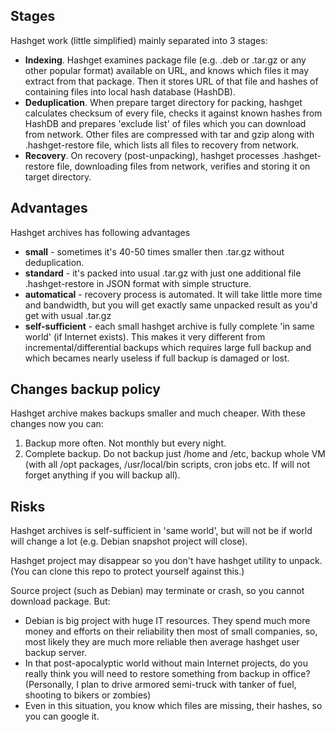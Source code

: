 ## Stages
Hashget work (little simplified) mainly separated into 3 stages:

- **Indexing**. Hashget examines package file (e.g. .deb or .tar.gz or any other popular format) available on URL, and knows which files it may extract from that package. Then it stores URL of that file and hashes of containing files into local hash database (HashDB).
- **Deduplication**. When prepare target directory for packing, hashget calculates checksum of every file, checks it against known hashes from HashDB and prepares 'exclude list' of files which you can download from network. Other files are compressed with tar and gzip along with .hashget-restore file, which lists all files to recovery from network.
- **Recovery**. On recovery (post-unpacking), hashget processes .hashget-restore file, downloading files from network, verifies and storing it on target directory. 

## Advantages

Hashget archives has following advantages

- **small** - sometimes it's 40-50 times smaller then .tar.gz without deduplication. 
- **standard** - it's packed into usual .tar.gz with just one additional file .hashget-restore in JSON format with simple structure.
- **automatical** - recovery process is automated. It will take little more time and bandwidth, but you will get exactly same unpacked result as you'd get with usual .tar.gz
- **self-sufficient** - each small hashget archive is fully complete 'in same world' (if Internet exists). This makes it very different from incremental/differential backups which requires large full backup and which becames nearly useless if full backup is damaged or lost. 

## Changes backup policy
Hashget archive makes backups smaller and much cheaper. With these changes now you can:
1. Backup more often. Not monthly but every night.
2. Complete backup. Do not backup just /home and /etc, backup whole VM (with all /opt packages, /usr/local/bin scripts, cron jobs etc. If will not forget anything if you will backup all).

## Risks
Hashget archives is self-sufficient in 'same world', but will not be if world will change a lot (e.g. Debian snapshot project will close).

Hashget project may disappear so you don't have hashget utility to unpack. (You can clone this repo to protect yourself against this.)

Source project (such as Debian) may terminate or crash, so you cannot download package. But:

- Debian is big project with huge IT resources. They spend much more money and efforts on their reliability then most of small companies, so, most likely they are much more reliable then average hashget user backup server.
- In that post-apocalyptic world without main Internet projects, do you really think you will need to restore something from backup in office? (Personally, I plan to drive armored semi-truck with tanker of fuel, shooting to bikers or zombies)
- Even in this situation, you know which files are missing, their hashes, so you can google it.








